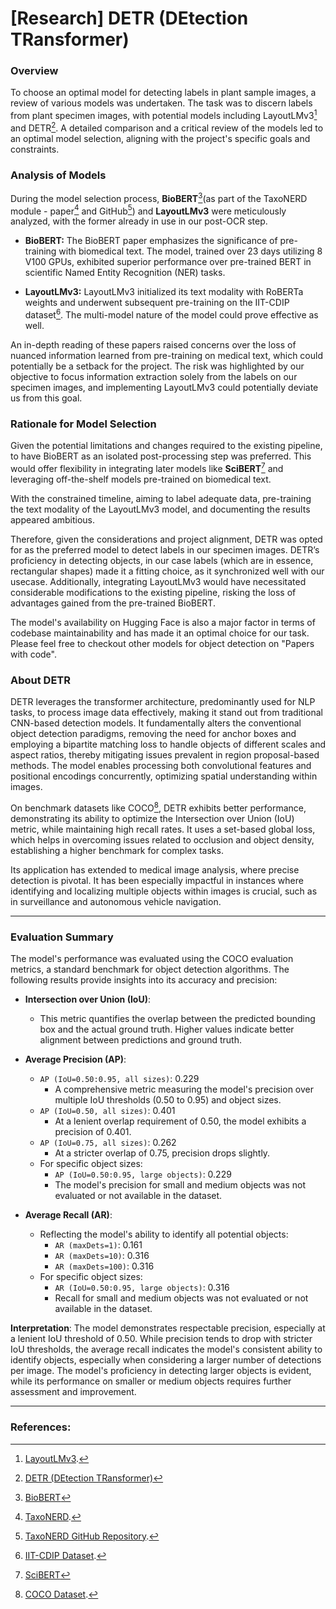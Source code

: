 # [Research] DETR (DEtection TRansformer)

### Overview
To choose an optimal model for detecting labels in plant sample images, a review of various models was undertaken. The task was to discern labels from plant specimen images, with potential models including LayoutLMv3[^1^] and DETR[^2^]. A detailed comparison and a critical review of the models led to an optimal model selection, aligning with the project's specific goals and constraints.

### Analysis of Models
During the model selection process, **BioBERT**[^3^](as part of the TaxoNERD module - paper[^4^] and GitHub[^5^]) and **LayoutLMv3** were meticulously analyzed, with the former already in use in our post-OCR step.

- **BioBERT:**
  The BioBERT paper emphasizes the significance of pre-training with biomedical text. The model, trained over 23 days utilizing 8 V100 GPUs, exhibited superior performance over pre-trained BERT in scientific Named Entity Recognition (NER) tasks.

- **LayoutLMv3:**
  LayoutLMv3 initialized its text modality with RoBERTa weights and underwent subsequent pre-training on the IIT-CDIP dataset[^6^]. The multi-model nature of the model could prove effective as well.

An in-depth reading of these papers raised concerns over the loss of nuanced information learned from pre-training on medical text, which could potentially be a setback for the project. The risk was highlighted by our objective to focus information extraction solely from the labels on our specimen images, and implementing LayoutLMv3 could potentially deviate us from this goal.

### Rationale for Model Selection
Given the potential limitations and changes required to the existing pipeline, to have BioBERT as an isolated post-processing step was preferred. This would offer flexibility in integrating later models like **SciBERT**[^7^] and leveraging off-the-shelf models pre-trained on biomedical text. 

With the constrained timeline, aiming to label adequate data, pre-training the text modality of the LayoutLMv3 model, and documenting the results appeared ambitious. 

Therefore, given the considerations and project alignment, DETR was opted for as the preferred model to detect labels in our specimen images. DETR’s proficiency in detecting objects, in our case labels (which are in essence, rectangular shapes) made it a fitting choice, as it synchronized well with our usecase. Additionally, integrating LayoutLMv3 would have necessitated considerable modifications to the existing pipeline, risking the loss of advantages gained from the pre-trained BioBERT.

The model's availability on Hugging Face is also a major factor in terms of codebase maintainability and has made it an optimal choice for our task. Please feel free to checkout other models for object detection on "Papers with code".

### About DETR

DETR leverages the transformer architecture, predominantly used for NLP tasks, to process image data effectively, making it stand out from traditional CNN-based detection models. It fundamentally alters the conventional object detection paradigms, removing the need for anchor boxes and employing a bipartite matching loss to handle objects of different scales and aspect ratios, thereby mitigating issues prevalent in region proposal-based methods. The model enables processing both convolutional features and positional encodings concurrently, optimizing spatial understanding within images.

On benchmark datasets like COCO[^8^], DETR exhibits better performance, demonstrating its ability to optimize the Intersection over Union (IoU) metric, while maintaining high recall rates. It uses a set-based global loss, which helps in overcoming issues related to occlusion and object density, establishing a higher benchmark for complex tasks.

Its application has extended to medical image analysis, where precise detection is pivotal. It has been especially impactful in instances where identifying and localizing multiple objects within images is crucial, such as in surveillance and autonomous vehicle navigation.

---

### Evaluation Summary

The model's performance was evaluated using the COCO evaluation metrics, a standard benchmark for object detection algorithms. The following results provide insights into its accuracy and precision:

- **Intersection over Union (IoU)**: 
  - This metric quantifies the overlap between the predicted bounding box and the actual ground truth. Higher values indicate better alignment between predictions and ground truth.
  
- **Average Precision (AP)**:
  - `AP (IoU=0.50:0.95, all sizes)`: 0.229
    - A comprehensive metric measuring the model's precision over multiple IoU thresholds (0.50 to 0.95) and object sizes.
  - `AP (IoU=0.50, all sizes)`: 0.401
    - At a lenient overlap requirement of 0.50, the model exhibits a precision of 0.401.
  - `AP (IoU=0.75, all sizes)`: 0.262
    - At a stricter overlap of 0.75, precision drops slightly.
  - For specific object sizes:
    - `AP (IoU=0.50:0.95, large objects)`: 0.229
    - The model's precision for small and medium objects was not evaluated or not available in the dataset.

- **Average Recall (AR)**:
  - Reflecting the model's ability to identify all potential objects:
    - `AR (maxDets=1)`: 0.161
    - `AR (maxDets=10)`: 0.316
    - `AR (maxDets=100)`: 0.316
  - For specific object sizes:
    - `AR (IoU=0.50:0.95, large objects)`: 0.316
    - Recall for small and medium objects was not evaluated or not available in the dataset.

**Interpretation**: 
The model demonstrates respectable precision, especially at a lenient IoU threshold of 0.50. While precision tends to drop with stricter IoU thresholds, the average recall indicates the model's consistent ability to identify objects, especially when considering a larger number of detections per image. The model's proficiency in detecting larger objects is evident, while its performance on smaller or medium objects requires further assessment and improvement.

---

### References:

[^1^]: [LayoutLMv3](https://arxiv.org/abs/2204.08387).
[^2^]: [DETR (DEtection TRansformer)](https://arxiv.org/abs/2005.12872)
[^3^]: [BioBERT](https://arxiv.org/abs/1901.08746)
[^7^]: [SciBERT](https://arxiv.org/abs/1903.10676)
[^4^]: [TaxoNERD](https://besjournals.onlinelibrary.wiley.com/doi/10.1111/2041-210X.13778).
[^6^]: [IIT-CDIP Dataset](https://data.nist.gov/od/id/mds2-2531).
[^8^]: [COCO Dataset](http://cocodataset.org/).
[^5^]: [TaxoNERD GitHub Repository](https://github.com/nleguillarme/taxonerd).

